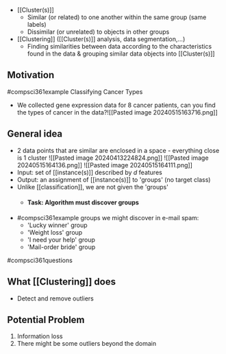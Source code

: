 - [[Cluster(s)]]
	- Similar (or related) to one another within the same group (same labels)
	- Dissimilar (or unrelated) to objects in other groups
- [[Clustering]] ([[Cluster(s)]] analysis, data segmentation,...)
	- Finding similarities between data according to the characteristics found in the data & grouping similar data objects into [[Cluster(s)]]
## Motivation
#compsci361example Classifying Cancer Types
- We collected gene expression data for 8 cancer patients, can you find the types of cancer in the data?![[Pasted image 20240515163716.png]]
## General idea
- 2 data points that are similar are enclosed in a space - everything close is 1 cluster
![[Pasted image 20240413224824.png]]
![[Pasted image 20240515164136.png]]
![[Pasted image 20240515164111.png]]
- Input: set of [[instance(s)]] described by $d$ features
- Output: an assignment of [[instance(s)]] to 'groups' (no target class)
- Unlike [[classification]], we are not given the 'groups'
	- #### Task: Algorithm must discover groups
- #compsci361example groups we might discover in e-mail spam:
	- 'Lucky winner' group
	- 'Weight loss' group
	- 'I need your help' group
	- 'Mail-order bride' group

#compsci361questions 
## What [[Clustering]] does
- Detect and remove outliers
## Potential Problem
1. Information loss
2. There might be some outliers beyond the domain